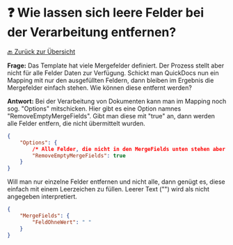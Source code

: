 # ❓ Wie lassen sich leere Felder bei der Verarbeitung entfernen?

[🔙 Zurück zur Übersicht](_toc.md)

**Frage:**
Das Template hat viele Mergefelder definiert. Der Prozess stellt aber nicht für alle Felder Daten zur Verfügung. Schickt man QuickDocs nun ein Mapping mit nur den ausgefüllten Feldern, dann bleiben im Ergebnis die Mergefelder einfach stehen. Wie können diese entfernt werden?

**Antwort:**
Bei der Verarbeitung von Dokumenten kann man im Mapping noch sog. "Options" mitschicken. Hier gibt es eine Option namnes "RemoveEmptyMergeFields". Gibt man diese mit "true" an, dann werden alle Felder entfern, die nicht übermittelt wurden.

```json
{
    "Options": {
        /* Alle Felder, die nicht in den MergeFields unten stehen aber im Template existierten, werden entfernt und bleiben nicht bestehen. */
        "RemoveEmptyMergeFields": true
    }
}
```

Will man nur einzelne Felder entfernen und nicht alle, dann genügt es, diese einfach mit einem Leerzeichen zu füllen.
Leerer Text ("") wird als nicht angegeben interpretiert.

```json
{
    "MergeFields": {
        "FeldOhneWert": " "
    }
}
```
